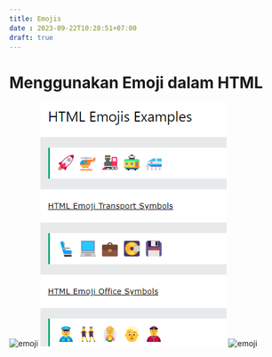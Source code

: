 ```yaml
---
title: Emojis
date : 2023-09-22T10:28:51+07:00
draft: true
---
```


# Menggunakan Emoji dalam HTML


![emoji](https://github.com/uin-unit/docs-html/blob/main/images/emoji1.png)
![emoji](images/emoji2.png)
![emoji](images/emoji3.pmg)
